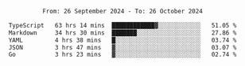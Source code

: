 <div align="center">
<p style="text-align: center;">
<!--START_SECTION:waka-->

```txt
From: 26 September 2024 - To: 26 October 2024

TypeScript   63 hrs 14 mins  ████████████▓░░░░░░░░░░░░   51.05 %
Markdown     34 hrs 30 mins  ███████░░░░░░░░░░░░░░░░░░   27.86 %
YAML         4 hrs 38 mins   █░░░░░░░░░░░░░░░░░░░░░░░░   03.74 %
JSON         3 hrs 47 mins   ▓░░░░░░░░░░░░░░░░░░░░░░░░   03.07 %
Go           3 hrs 23 mins   ▓░░░░░░░░░░░░░░░░░░░░░░░░   02.74 %
```

<!--END_SECTION:waka-->
</p>
</div>
